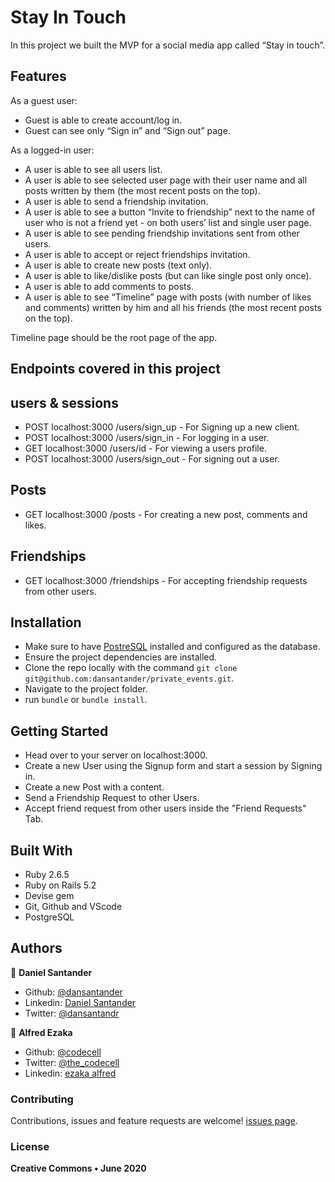 # Stay In Touch
In this project we built the MVP for a social media app called “Stay in touch”.

## Features

As a guest user:
<ul>
    <li>Guest is able to create account/log in.</li>
    <li>Guest can see only “Sign in” and “Sign out” page.</li>
</ul>

As a logged-in user:
<ul>
    <li>A user is able to see all users list.</li>
    <li>A user is able to see selected user page with their user name and all posts written by them (the most recent posts on the top).</li>
    <li>A user is able to send a friendship invitation.</li>
    <li>A user is able to see a button “Invite to friendship” next to the name of user who is not a friend yet - on both users’ list and single user page.</li>
    <li>A user is able to see pending friendship invitations sent from other users.</li>
    <li>A user is able to accept or reject friendships invitation.</li>
    <li>A user is able to create new posts (text only).</li>
    <li>A user is able to like/dislike posts (but can like single post only once).</li>
    <li>A user is able to add comments to posts.</li>
    <li>A user is able to see “Timeline” page with posts (with number of likes and comments) written by him and all his friends (the most recent posts on the top).</li>
</ul>

Timeline page should be the root page of the app.


## Endpoints covered in this project
  ## users & sessions
  - POST localhost:3000 /users/sign_up  - For Signing up a new client.
  - POST localhost:3000 /users/sign_in - For logging in a user.
  - GET localhost:3000 /users/id - For viewing a users profile.
  - POST localhost:3000 /users/sign_out - For signing out a user.

## Posts
  - GET localhost:3000 /posts  - For creating a new post, comments and likes.

## Friendships
  - GET localhost:3000 /friendships - For accepting friendship requests from other users.

## Installation
  - Make sure to have [PostreSQL](https://www.postgresql.org/) installed and configured as the database.
  - Ensure the project dependencies are installed.
  - Clone the repo locally with the command `git clone git@github.com:dansantander/private_events.git`.
  - Navigate to the project folder.
  - run `bundle` or `bundle install`.

## Getting Started
  - Head over to your server on localhost:3000.
  - Create a new User using the Signup form and start a session by Signing in.
  - Create a new Post with a content.
  - Send a Friendship Request to other Users.
  - Accept friend request from other users inside the "Friend Requests" Tab.

## Built With

  - Ruby 2.6.5 <br>
  - Ruby on Rails 5.2 <br>
  - Devise gem
  - Git, Github and VScode <br>
  - PostgreSQL <br>

## Authors

👤 **Daniel Santander**

- Github: [@dansantander](https://github.com/dansantander)
- Linkedin: [Daniel Santander](https://www.linkedin.com/in/daniel-santander)
- Twitter: [@dansantandr](https://twitter.com/dansantandr)

👤 **Alfred Ezaka**

- Github: [@codecell](https://github.com/codecell)
- Twitter: [@the_codecell](https://twitter.com/the_codecell)
- Linkedin: [ezaka alfred](https://www.linkedin.com/in/alfrednoble/)

### Contributing

Contributions, issues and feature requests are welcome! [issues page](issues/).

### License

<strong>Creative Commons • June 2020</strong>